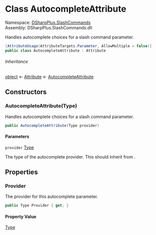 # Class AutocompleteAttribute

Namespace: [DSharpPlus.SlashCommands](DSharpPlus.SlashCommands.md)  
Assembly: DSharpPlus.SlashCommands.dll

Handles autocomplete choices for a slash command parameter.

```csharp
[AttributeUsage(AttributeTargets.Parameter, AllowMultiple = false)]
public class AutocompleteAttribute : Attribute
```

###### Inheritance

[object](https://learn.microsoft.com/dotnet/api/system.object) ← 
[Attribute](https://learn.microsoft.com/dotnet/api/system.attribute) ← 
[AutocompleteAttribute](DSharpPlus.SlashCommands.AutocompleteAttribute.md)

## Constructors

### <a id="DSharpPlus_SlashCommands_AutocompleteAttribute__ctor_System_Type_"></a>AutocompleteAttribute\(Type\)

Handles autocomplete choices for a slash command parameter.

```csharp
public AutocompleteAttribute(Type provider)
```

#### Parameters

`provider` [Type](https://learn.microsoft.com/dotnet/api/system.type)

The type of the autocomplete provider. This should inherit from <xref href="DSharpPlus.SlashCommands.IAutocompleteProvider" data-throw-if-not-resolved="false"></xref>.

## Properties

### <a id="DSharpPlus_SlashCommands_AutocompleteAttribute_Provider"></a>Provider

The provider for this autocomplete parameter.

```csharp
public Type Provider { get; }
```

#### Property Value

[Type](https://learn.microsoft.com/dotnet/api/system.type)

